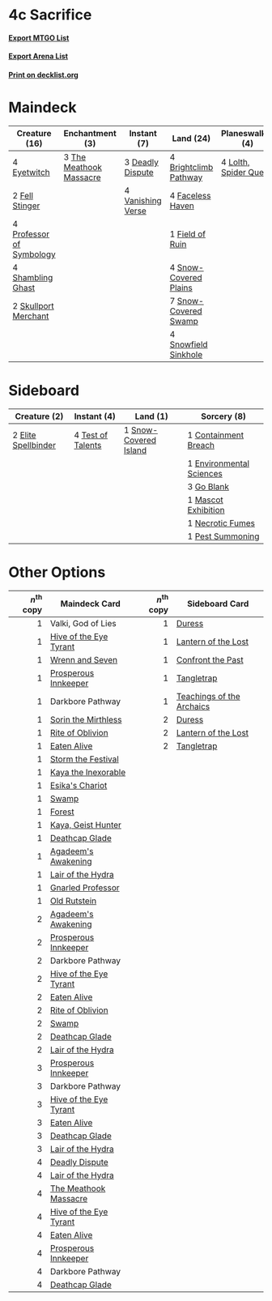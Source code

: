 # 4c Sacrifice

#### [Export MTGO List](../collection/4c%20Sacrifice/4c%20Sacrifice.txt)
#### [Export Arena List](../collection/4c%20Sacrifice/4c%20Sacrifice_arena.txt)
#### [Print on decklist.org](http://decklist.org/?deckmain=3%09Blood%20on%20the%20Snow%0A4%09Brightclimb%20Pathway%0A3%09Deadly%20Dispute%0A3%09Edgar,%20Charmed%20Groom%0A4%09Eyetwitch%0A4%09Faceless%20Haven%0A2%09Fell%20Stinger%0A1%09Field%20of%20Ruin%0A4%09Lolth,%20Spider%20Queen%0A4%09Professor%20of%20Symbology%0A4%09Shambling%20Ghast%0A2%09Skullport%20Merchant%0A4%09Snow-Covered%20Plains%0A7%09Snow-Covered%20Swamp%0A4%09Snowfield%20Sinkhole%0A3%09The%20Meathook%20Massacre%0A4%09Vanishing%20Verse&deckside=1%09Containment%20Breach%0A2%09Elite%20Spellbinder%0A1%09Environmental%20Sciences%0A3%09Go%20Blank%0A1%09Mascot%20Exhibition%0A1%09Necrotic%20Fumes%0A1%09Pest%20Summoning%0A1%09Snow-Covered%20Island%0A4%09Test%20of%20Talents)
# Maindeck

|                                           Creature (16)                                           |                                         Enchantment (3)                                          |                                        Instant (7)                                         |                                           Land (24)                                            |                                        Planeswalker (4)                                        |                                         Sorcery (3)                                          |     Unknown (3)      |
|---------------------------------------------------------------------------------------------------|--------------------------------------------------------------------------------------------------|--------------------------------------------------------------------------------------------|------------------------------------------------------------------------------------------------|------------------------------------------------------------------------------------------------|----------------------------------------------------------------------------------------------|----------------------|
|4 [Eyetwitch](http://gatherer.wizards.com/Pages/Card/Details.aspx?multiverseid=513547)             |3 [The Meathook Massacre](http://gatherer.wizards.com/Pages/Card/Details.aspx?multiverseid=534886)|3 [Deadly Dispute](http://gatherer.wizards.com/Pages/Card/Details.aspx?multiverseid=527381) |4 [Brightclimb Pathway](http://gatherer.wizards.com/Pages/Card/Details.aspx?multiverseid=491911)|4 [Lolth, Spider Queen](http://gatherer.wizards.com/Pages/Card/Details.aspx?multiverseid=527399)|3 [Blood on the Snow](http://gatherer.wizards.com/Pages/Card/Details.aspx?multiverseid=503687)|3 Edgar, Charmed Groom|
|2 [Fell Stinger](http://gatherer.wizards.com/Pages/Card/Details.aspx?multiverseid=540960)          |                                                                                                  |4 [Vanishing Verse](http://gatherer.wizards.com/Pages/Card/Details.aspx?multiverseid=513736)|4 [Faceless Haven](http://gatherer.wizards.com/Pages/Card/Details.aspx?multiverseid=503874)     |                                                                                                |                                                                                              |                      |
|4 [Professor of Symbology](http://gatherer.wizards.com/Pages/Card/Details.aspx?multiverseid=513501)|                                                                                                  |                                                                                            |1 [Field of Ruin](http://gatherer.wizards.com/Pages/Card/Details.aspx?multiverseid=435415)      |                                                                                                |                                                                                              |                      |
|4 [Shambling Ghast](http://gatherer.wizards.com/Pages/Card/Details.aspx?multiverseid=527406)       |                                                                                                  |                                                                                            |4 [Snow-Covered Plains](http://gatherer.wizards.com/Pages/Card/Details.aspx?multiverseid=121267)|                                                                                                |                                                                                              |                      |
|2 [Skullport Merchant](http://gatherer.wizards.com/Pages/Card/Details.aspx?multiverseid=527407)    |                                                                                                  |                                                                                            |7 [Snow-Covered Swamp](http://gatherer.wizards.com/Pages/Card/Details.aspx?multiverseid=121256) |                                                                                                |                                                                                              |                      |
|                                                                                                   |                                                                                                  |                                                                                            |4 [Snowfield Sinkhole](http://gatherer.wizards.com/Pages/Card/Details.aspx?multiverseid=503889) |                                                                                                |                                                                                              |                      |


# Sideboard

|                                         Creature (2)                                         |                                        Instant (4)                                         |                                            Land (1)                                            |                                            Sorcery (8)                                            |
|----------------------------------------------------------------------------------------------|--------------------------------------------------------------------------------------------|------------------------------------------------------------------------------------------------|---------------------------------------------------------------------------------------------------|
|2 [Elite Spellbinder](http://gatherer.wizards.com/Pages/Card/Details.aspx?multiverseid=513494)|4 [Test of Talents](http://gatherer.wizards.com/Pages/Card/Details.aspx?multiverseid=513536)|1 [Snow-Covered Island](http://gatherer.wizards.com/Pages/Card/Details.aspx?multiverseid=121130)|1 [Containment Breach](http://gatherer.wizards.com/Pages/Card/Details.aspx?multiverseid=513602)    |
|                                                                                              |                                                                                            |                                                                                                |1 [Environmental Sciences](http://gatherer.wizards.com/Pages/Card/Details.aspx?multiverseid=513477)|
|                                                                                              |                                                                                            |                                                                                                |3 [Go Blank](http://gatherer.wizards.com/Pages/Card/Details.aspx?multiverseid=513549)              |
|                                                                                              |                                                                                            |                                                                                                |1 [Mascot Exhibition](http://gatherer.wizards.com/Pages/Card/Details.aspx?multiverseid=513481)     |
|                                                                                              |                                                                                            |                                                                                                |1 [Necrotic Fumes](http://gatherer.wizards.com/Pages/Card/Details.aspx?multiverseid=513555)        |
|                                                                                              |                                                                                            |                                                                                                |1 [Pest Summoning](http://gatherer.wizards.com/Pages/Card/Details.aspx?multiverseid=513703)        |


# Other Options

|*n*<sup>th</sup> copy|                                          Maindeck Card                                          |*n*<sup>th</sup> copy|                                           Sideboard Card                                           |
|--------------------:|-------------------------------------------------------------------------------------------------|--------------------:|----------------------------------------------------------------------------------------------------|
|                    1|Valki, God of Lies                                                                               |                    1|[Duress](http://gatherer.wizards.com/Pages/Card/Details.aspx?multiverseid=14557)                    |
|                    1|[Hive of the Eye Tyrant](http://gatherer.wizards.com/Pages/Card/Details.aspx?multiverseid=527545)|                    1|[Lantern of the Lost](http://gatherer.wizards.com/Pages/Card/Details.aspx?multiverseid=541135)      |
|                    1|[Wrenn and Seven](http://gatherer.wizards.com/Pages/Card/Details.aspx?multiverseid=534999)       |                    1|[Confront the Past](http://gatherer.wizards.com/Pages/Card/Details.aspx?multiverseid=513544)        |
|                    1|[Prosperous Innkeeper](http://gatherer.wizards.com/Pages/Card/Details.aspx?multiverseid=527487)  |                    1|[Tangletrap](http://gatherer.wizards.com/Pages/Card/Details.aspx?multiverseid=513622)               |
|                    1|Darkbore Pathway                                                                                 |                    1|[Teachings of the Archaics](http://gatherer.wizards.com/Pages/Card/Details.aspx?multiverseid=513534)|
|                    1|[Sorin the Mirthless](http://gatherer.wizards.com/Pages/Card/Details.aspx?multiverseid=540983)   |                    2|[Duress](http://gatherer.wizards.com/Pages/Card/Details.aspx?multiverseid=14557)                    |
|                    1|[Rite of Oblivion](http://gatherer.wizards.com/Pages/Card/Details.aspx?multiverseid=535033)      |                    2|[Lantern of the Lost](http://gatherer.wizards.com/Pages/Card/Details.aspx?multiverseid=541135)      |
|                    1|[Eaten Alive](http://gatherer.wizards.com/Pages/Card/Details.aspx?multiverseid=534869)           |                    2|[Tangletrap](http://gatherer.wizards.com/Pages/Card/Details.aspx?multiverseid=513622)               |
|                    1|[Storm the Festival](http://gatherer.wizards.com/Pages/Card/Details.aspx?multiverseid=534989)    |                     |                                                                                                    |
|                    1|[Kaya the Inexorable](http://gatherer.wizards.com/Pages/Card/Details.aspx?multiverseid=503834)   |                     |                                                                                                    |
|                    1|[Esika's Chariot](http://gatherer.wizards.com/Pages/Card/Details.aspx?multiverseid=503783)       |                     |                                                                                                    |
|                    1|[Swamp](http://gatherer.wizards.com/Pages/Card/Details.aspx?multiverseid=439858)                 |                     |                                                                                                    |
|                    1|[Forest](http://gatherer.wizards.com/Pages/Card/Details.aspx?multiverseid=439860)                |                     |                                                                                                    |
|                    1|[Kaya, Geist Hunter](http://gatherer.wizards.com/Pages/Card/Details.aspx?multiverseid=541114)    |                     |                                                                                                    |
|                    1|[Deathcap Glade](http://gatherer.wizards.com/Pages/Card/Details.aspx?multiverseid=541137)        |                     |                                                                                                    |
|                    1|[Agadeem's Awakening](http://gatherer.wizards.com/Pages/Card/Details.aspx?multiverseid=491723)   |                     |                                                                                                    |
|                    1|[Lair of the Hydra](http://gatherer.wizards.com/Pages/Card/Details.aspx?multiverseid=527546)     |                     |                                                                                                    |
|                    1|[Gnarled Professor](http://gatherer.wizards.com/Pages/Card/Details.aspx?multiverseid=513610)     |                     |                                                                                                    |
|                    1|[Old Rutstein](http://gatherer.wizards.com/Pages/Card/Details.aspx?multiverseid=541118)          |                     |                                                                                                    |
|                    2|[Agadeem's Awakening](http://gatherer.wizards.com/Pages/Card/Details.aspx?multiverseid=491723)   |                     |                                                                                                    |
|                    2|[Prosperous Innkeeper](http://gatherer.wizards.com/Pages/Card/Details.aspx?multiverseid=527487)  |                     |                                                                                                    |
|                    2|Darkbore Pathway                                                                                 |                     |                                                                                                    |
|                    2|[Hive of the Eye Tyrant](http://gatherer.wizards.com/Pages/Card/Details.aspx?multiverseid=527545)|                     |                                                                                                    |
|                    2|[Eaten Alive](http://gatherer.wizards.com/Pages/Card/Details.aspx?multiverseid=534869)           |                     |                                                                                                    |
|                    2|[Rite of Oblivion](http://gatherer.wizards.com/Pages/Card/Details.aspx?multiverseid=535033)      |                     |                                                                                                    |
|                    2|[Swamp](http://gatherer.wizards.com/Pages/Card/Details.aspx?multiverseid=439858)                 |                     |                                                                                                    |
|                    2|[Deathcap Glade](http://gatherer.wizards.com/Pages/Card/Details.aspx?multiverseid=541137)        |                     |                                                                                                    |
|                    2|[Lair of the Hydra](http://gatherer.wizards.com/Pages/Card/Details.aspx?multiverseid=527546)     |                     |                                                                                                    |
|                    3|[Prosperous Innkeeper](http://gatherer.wizards.com/Pages/Card/Details.aspx?multiverseid=527487)  |                     |                                                                                                    |
|                    3|Darkbore Pathway                                                                                 |                     |                                                                                                    |
|                    3|[Hive of the Eye Tyrant](http://gatherer.wizards.com/Pages/Card/Details.aspx?multiverseid=527545)|                     |                                                                                                    |
|                    3|[Eaten Alive](http://gatherer.wizards.com/Pages/Card/Details.aspx?multiverseid=534869)           |                     |                                                                                                    |
|                    3|[Deathcap Glade](http://gatherer.wizards.com/Pages/Card/Details.aspx?multiverseid=541137)        |                     |                                                                                                    |
|                    3|[Lair of the Hydra](http://gatherer.wizards.com/Pages/Card/Details.aspx?multiverseid=527546)     |                     |                                                                                                    |
|                    4|[Deadly Dispute](http://gatherer.wizards.com/Pages/Card/Details.aspx?multiverseid=527381)        |                     |                                                                                                    |
|                    4|[Lair of the Hydra](http://gatherer.wizards.com/Pages/Card/Details.aspx?multiverseid=527546)     |                     |                                                                                                    |
|                    4|[The Meathook Massacre](http://gatherer.wizards.com/Pages/Card/Details.aspx?multiverseid=534886) |                     |                                                                                                    |
|                    4|[Hive of the Eye Tyrant](http://gatherer.wizards.com/Pages/Card/Details.aspx?multiverseid=527545)|                     |                                                                                                    |
|                    4|[Eaten Alive](http://gatherer.wizards.com/Pages/Card/Details.aspx?multiverseid=534869)           |                     |                                                                                                    |
|                    4|[Prosperous Innkeeper](http://gatherer.wizards.com/Pages/Card/Details.aspx?multiverseid=527487)  |                     |                                                                                                    |
|                    4|Darkbore Pathway                                                                                 |                     |                                                                                                    |
|                    4|[Deathcap Glade](http://gatherer.wizards.com/Pages/Card/Details.aspx?multiverseid=541137)        |                     |                                                                                                    |

